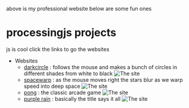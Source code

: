above is my professional website below are some fun ones
# processingjs projects
js is cool
click the links to go the websites
* Websites
  * [darkcircle](/circles/index.html) : follows the mouse and makes a bunch of circles in different shades from white to black
  ![The site](https://docfate111.github.io/images/darkcircle.png)
  * [spacewarp](/spacewarp/site.html) : as the mouse moves right the stars blur as we warp speed into deep space
  ![The site](https://docfate111.github.io/images/spacewarp.png)
  * [pong](/pong/index.html) : the classic arcade game
  ![The site](https://docfate111.github.io/images/pong.png)
  * [purple rain](/purplerain/index.html) : basically the title says it all
  ![The site](https://docfate111.github.io/images/purple.png)
